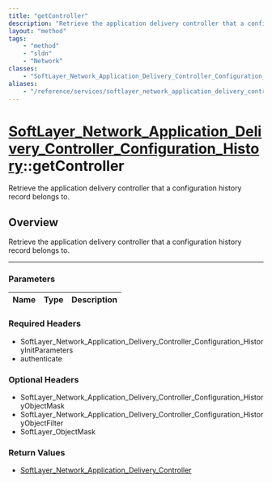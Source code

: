 ```yaml
---
title: "getController"
description: "Retrieve the application delivery controller that a configuration history record belongs to."
layout: "method"
tags:
    - "method"
    - "sldn"
    - "Network"
classes:
    - "SoftLayer_Network_Application_Delivery_Controller_Configuration_History"
aliases:
    - "/reference/services/softlayer_network_application_delivery_controller_configuration_history/getController"
---
```

# [SoftLayer_Network_Application_Delivery_Controller_Configuration_History](/reference/services/SoftLayer_Network_Application_Delivery_Controller_Configuration_History)::getController


Retrieve the application delivery controller that a configuration history record belongs to.


## Overview 
Retrieve the application delivery controller that a configuration history record belongs to.

-----

### Parameters 
|Name | Type | Description |
| --- | --- | --- |


### Required Headers
* SoftLayer_Network_Application_Delivery_Controller_Configuration_HistoryInitParameters
* authenticate


### Optional Headers
* SoftLayer_Network_Application_Delivery_Controller_Configuration_HistoryObjectMask
* SoftLayer_Network_Application_Delivery_Controller_Configuration_HistoryObjectFilter
* SoftLayer_ObjectMask

### Return Values
* <a href='/reference/datatypes/SoftLayer_Network_Application_Delivery_Controller'>SoftLayer_Network_Application_Delivery_Controller </a>




